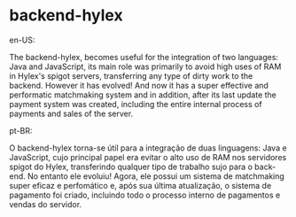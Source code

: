 # backend-hylex

en-US:

The backend-hylex, becomes useful for the integration of two languages: Java and JavaScript, its main role was primarily to avoid high uses of RAM in Hylex's spigot servers, transferring any type of dirty work to the backend. However it has evolved! And now it has a super effective and performatic matchmaking system and in addition, after its last update the payment system was created, including the entire internal process of payments and sales of the server.

pt-BR:

O backend-hylex torna-se útil para a integração de duas linguagens: Java e JavaScript, cujo principal papel era evitar o alto uso de RAM nos servidores spigot do Hylex, transferindo qualquer tipo de trabalho sujo para o back-end. No entanto ele evoluiu! Agora, ele possui um sistema de matchmaking super eficaz e perfomático e, após sua última atualização, o sistema de pagamento foi criado, incluindo todo o processo interno de pagamentos e vendas do servidor.
